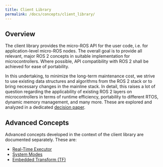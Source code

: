 ```yaml
---
title: Client Library
permalink: /docs/concepts/client_library/
---
```


## Overview

The client library provides the micro-ROS API for the user code, i.e. for application-level micro-ROS nodes. The overall goal is to provide all relevant, major ROS 2 concepts in suitable implementation for microcontrollers. Where possible, API compatibility with ROS 2 shall be achieved for ease of portability.

In this undertaking, to minimize the long-term maintenance cost, we strive to use existing data structures and algorithms from the ROS 2 stack or to bring necessary changes in the mainline stack. In detail, this raises a lot of question regarding the applicability of existing ROS 2 layers on microcontrollers in terms of runtime efficiency, portability to different RTOS, dynamic memory management, and many more. These are explored and analyzed in a dedicated [decision paper](decision_paper/).

## Advanced Concepts

Advanced concepts developed in the context of the client library are documented separately. These are:

* [Real-Time Executor](/docs/real-time_executor/)
* [System Modes](/docs/system_modes/)
* [Embedded Transform (TF)](/docs/embedded_tf/)

